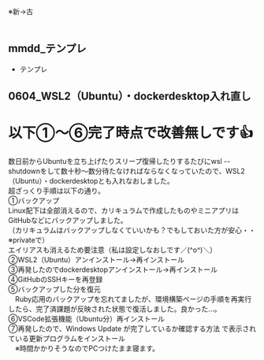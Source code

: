 ※新→古  
  　
## mmdd_テンプレ
- テンプレ
## 0604_WSL2（Ubuntu）・dockerdesktop入れ直し
# 以下①～⑥完了時点で改善無しです👍
数日前からUbuntuを立ち上げたりスリープ復帰したりするたびにwsl --shutdownをして数十秒～数分待たなければならなくなっていたので、WSL2（Ubuntu）・dockerdesktopとも入れなおしました。  
 超ざっくり手順は以下の通り。  
①バックアップ  
Linux配下は全部消えるので、カリキュラムで作成したものやミニアプリはGitHubなどにバックアップしました。  
（カリキュラムはバックアップしなくていいかも？でもしておいた方が安心・・※privateで）  
エイリアスも消えるため要注意（私は設定しなおしです／(^o^)＼）  
②WSL2（Ubuntu）アンインストール→再インストール  
③再発したのでdockerdesktopアンインストール→再インストール  
④GitHubのSSHキーを再登録  
⑤バックアップした分を復元  
　Ruby応用のバックアップを忘れてましたが、環境構築ページの手順を再実行したら、完了済課題が反映された状態で復活しました。良かった…。  
⑥VSCode拡張機能（Ubuntu分）再インストール  
⑦再発したので、Windows Update が完了しているか確認する方法 で表示されている更新プログラムをインストール  
　※時間かかりそうなのでPCつけたまま寝ます。  
